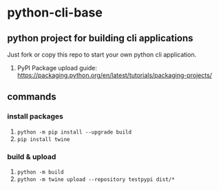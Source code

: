 # python-cli-base

## python project for building cli applications
Just fork or copy this repo to start your own python cli application.

1. PyPI Package upload guide: https://packaging.python.org/en/latest/tutorials/packaging-projects/

## commands
### install packages
1. `python -m pip install --upgrade build`
2. `pip install twine`

### build & upload
1. `python -m build`
2. `python -m twine upload --repository testpypi dist/*`


